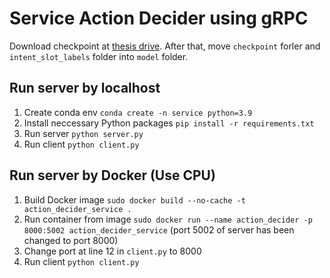 # Service Action Decider using gRPC

Download checkpoint at [thesis drive](https://drive.google.com/drive/folders/15QNWIEC5JrjJwS-24TG-myMmWW7VkbjT?usp=sharing). After that, move `checkpoint` forler and `intent_slot_labels` folder into `model` folder. 

## Run server by localhost

1. Create conda env `conda create -n service python=3.9`
2. Install neccessary Python packages `pip install -r requirements.txt`
3. Run server `python server.py`
4. Run client `python client.py`
    
## Run server by Docker (Use CPU)
1. Build Docker image `sudo docker build --no-cache -t action_decider_service .` 
2. Run container from image `sudo docker run --name action_decider -p 8000:5002 action_decider_service` (port 5002 of server has been changed to port 8000)
3. Change port at line 12 in `client.py` to 8000
4. Run client `python client.py`
